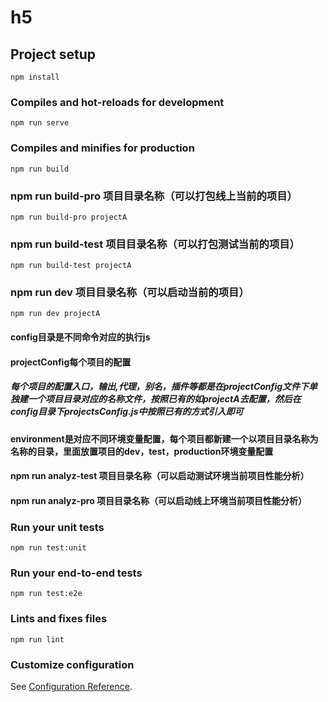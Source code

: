# h5

## Project setup
```
npm install
```

### Compiles and hot-reloads for development
```
npm run serve
```

### Compiles and minifies for production
```
npm run build
```
### npm run build-pro 项目目录名称（可以打包线上当前的项目）
```
npm run build-pro projectA
```
### npm run build-test 项目目录名称（可以打包测试当前的项目）
```
npm run build-test projectA
```
### npm run dev 项目目录名称（可以启动当前的项目）
```
npm run dev projectA
```
#### config目录是不同命令对应的执行js
#### projectConfig每个项目的配置 
##### 每个项目的配置入口，输出,代理，别名，插件等都是在projectConfig文件下单独建一个项目目录对应的名称文件，按照已有的如projectA去配置，然后在config目录下projectsConfig.js中按照已有的方式引入即可
#### environment是对应不同环境变量配置，每个项目都新建一个以项目目录名称为名称的目录，里面放置项目的dev，test，production环境变量配置
#### npm run analyz-test 项目目录名称（可以启动测试环境当前项目性能分析）
#### npm run analyz-pro 项目目录名称（可以启动线上环境当前项目性能分析）
### Run your unit tests
```
npm run test:unit
```

### Run your end-to-end tests
```
npm run test:e2e
```

### Lints and fixes files
```
npm run lint
```

### Customize configuration
See [Configuration Reference](https://cli.vuejs.org/config/).
